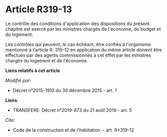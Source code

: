 # Article R319-13

Le contrôle des conditions d'application des dispositions du présent chapitre est exercé par les ministres chargés de
l'économie, du budget et du logement. 

Les contrôles qui peuvent, le cas échéant, être confiés à l'organisme mentionné à l'article R. 319-12 en application du même
article doivent être effectués par des agents commissionnés à cet effet par les ministres chargés du logement et de
l'économie.

**Liens relatifs à cet article**

_Modifié par_:

  - Décret n°2015-1910 du 30 décembre 2015 - art. 1

**Liens**:

  - TRANSFERE: Décret n°2019-873 du 21 août 2019 - art. 5

_Cite_:

  - Code de la construction et de l'habitation. - art. R*319-12
